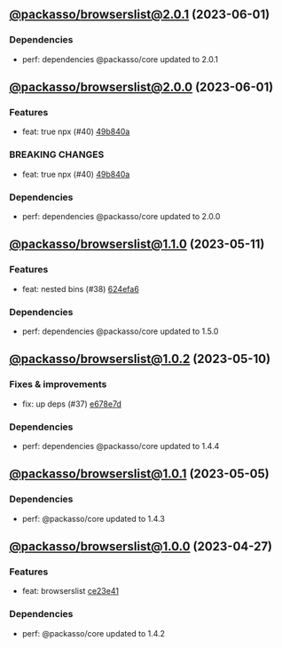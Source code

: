 ## [@packasso/browserslist@2.0.1](https://github.com/qiwi/packasso/compare/2023.6.1-packasso.browserslist.2.0.0-f0...2023.6.1-packasso.browserslist.2.0.1-f0) (2023-06-01)

### Dependencies
* perf: dependencies @packasso/core updated to 2.0.1

## [@packasso/browserslist@2.0.0](https://github.com/qiwi/packasso/compare/2023.5.11-packasso.browserslist.1.1.0-f0...2023.6.1-packasso.browserslist.2.0.0-f0) (2023-06-01)

### Features
* feat: true npx (#40) [49b840a](https://github.com/qiwi/packasso/commit/49b840a014e848dc0e51e3cf213299ed26825a97)

### BREAKING CHANGES
* feat: true npx (#40) [49b840a](https://github.com/qiwi/packasso/commit/49b840a014e848dc0e51e3cf213299ed26825a97)

### Dependencies
* perf: dependencies @packasso/core updated to 2.0.0

## [@packasso/browserslist@1.1.0](https://github.com/qiwi/packasso/compare/2023.5.10-packasso.browserslist.1.0.2-f0...2023.5.11-packasso.browserslist.1.1.0-f0) (2023-05-11)

### Features
* feat: nested bins (#38) [624efa6](https://github.com/qiwi/packasso/commit/624efa6db80af2dc8d6656368e10a44b83572511)

### Dependencies
* perf: dependencies @packasso/core updated to 1.5.0

## [@packasso/browserslist@1.0.2](https://github.com/qiwi/packasso/compare/2023.5.5-packasso.browserslist.1.0.1-f0...2023.5.10-packasso.browserslist.1.0.2-f0) (2023-05-10)

### Fixes & improvements
* fix: up deps (#37) [e678e7d](https://github.com/qiwi/packasso/commit/e678e7d67f3201d4af2503bae690e3e51fcc1844)

### Dependencies
* perf: dependencies @packasso/core updated to 1.4.4

## [@packasso/browserslist@1.0.1](https://github.com/qiwi/packasso/compare/2023.4.27-packasso.browserslist.1.0.0-f0...2023.5.5-packasso.browserslist.1.0.1-f0) (2023-05-05)

### Dependencies
* perf: @packasso/core updated to 1.4.3

## [@packasso/browserslist@1.0.0](https://github.com/qiwi/packasso/compare/undefined...2023.4.27-packasso.browserslist.1.0.0-f0) (2023-04-27)

### Features
* feat: browserslist [ce23e41](https://github.com/qiwi/packasso/commit/ce23e415e29e20fe4cf4c4fe381854ae2360ac91)

### Dependencies
* perf: @packasso/core updated to 1.4.2
